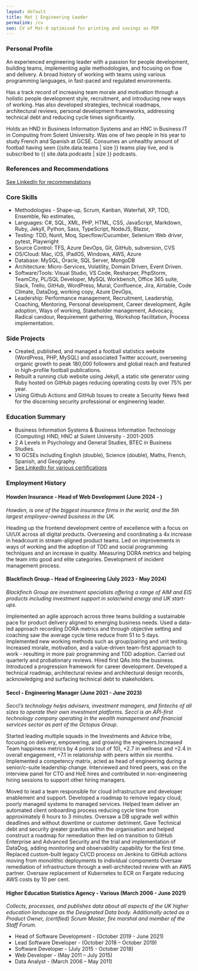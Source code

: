 ```yaml
---
layout: default
title: Mat | Engineering Leader
permalink: /cv
seo: CV of Mat-0 optimised for printing and savings as PDF
---
```


### Personal Profile

An experienced engineering leader with a passion for people development, building teams, implementing agile methodologies, and focusing on flow and delivery. A broad history of working with teams using various programming languages, in fast-paced and regulated environments. 

Has a track record of increasing team morale and motivation through a holistic people development style, recruitment, and introducing new ways of working. Has also developed strategies, technical roadmaps, architectural reviews, personal development frameworks, addressing technical debt and reducing cycle times significantly.

Holds an HND in Business Information Systems and an HNC in Business IT in Computing from Solent University. Was one of two people in his year to study French and Spanish at GCSE. Consumes an unhealthy amount of football having seen {{site.data.teams | size }} teams play live, and is subscribed to {{ site.data.podcasts | size }} podcasts.

### References and Recommendations

[See LinkedIn for recommendations](https://www.linkedin.com/in/mat-benfield/details/recommendations/#)

### Core Skills

- Methodologies - Shape-up, Scrum, Kanban, Waterfall, XP, TDD, Ensemble, No estimates,
- Languages: C#, SQL, XML, PHP, HTML, CSS, JavaScript, Markdown, Ruby, Jekyll, Python, Sass, TypeScript, NodeJS, Blazor,
- Testing: TDD, Nunit, Moq, Specflow/Cucumber, Selenium Web driver, pytest, Playwright
- Source Control: TFS, Azure DevOps, Git, GitHub, subversion, CVS
- OS/Cloud: Mac, iOS, iPadOS, Windows, AWS, Azure
- Database: MySQL, Oracle, SQL Server, MongoDB
- Architecture: Micro-Services, Volatility, Domain Driven, Event Driven.
- Software/Tools: Visual Studio, VS Code, Resharper, PhpStorm, TeamCity, PL/SQL Developer, MySQL Workbench, Office 365 suite, Slack, Trello, GitHub, WordPress, Mural, Confluence, Jira, Airtable, Code Climate, DataDog, working copy, Azure DevOps,
- Leadership: Performance management, Recruitment, Leadership, Coaching, Mentoring, Personal development, Career development, Agile adoption, Ways of working, Stakeholder management, Advocacy, Radical candour, Requirement gathering, Workshop facilitation, Process implementation.

### Side Projects

- Created, published, and managed a football statistics website (WordPress, PHP, MySQL) and associated Twitter account, overseeing organic growth to peak 180,000 followers and global reach and featured in high-profile football publications.
- Rebuilt a running club website using Jekyll, a static site generator using Ruby hosted on GitHub pages reducing operating costs by over 75% per year.
- Using Github Actions and GitHub Issues to create a Security News feed for the discerning security professional or engineering leader.

### Education Summary

- Business Information Systems & Business Information Technology (Computing) HND, HNC at Solent University - 2001-2005
- 2 A Levels in Psychology and General Studies, BTEC in Business Studies.
- 10 GCSEs including English (double), Science (double), Maths, French, Spanish, and Geography.
- [See LinkedIn for various certifications](https://www.linkedin.com/in/mat-benfield/details/certifications/#)

<div class="page-break"></div>

### Employment History

#### Howden Insurance - Head of Web Development (June 2024 - )

_Howden, is one of the biggest insurance firms in the world, and the 5th largest employee-owned business in the UK._

Heading up the frontend development centre of excellence with a focus on UI/UX across all digital products. Overseeing and coordinating a 4x increase in headcount in stream-aligned product teams. Led on improvements in ways of working and the adoption of TDD and social programming techniques and an increase in quality. Measuring DORA metrics and helping the team into good and elite categories. Development of incident management process.

#### Blackfinch Group - Head of Engineering (July 2023 - May 2024)

_Blackfinch Group are investment specialists offering a range of AIM and EIS products including investment support in solar/wind energy and UK start-ups._

Implemented an agile approach across three teams building a sustainable pace for product delivery aligned to emerging business needs. Used a data-led approach recording DORA metrics and through objective setting and coaching saw the average cycle time reduce from 51 to 5 days. Implemented new working methods such as group/pairing and unit testing. Increased morale, motivation, and a value-driven team-first approach to work - resulting in more pair programming and TDD adoption. Carried out quarterly and probationary reviews. Hired first QAs into the business. Introduced a progression framework for career development. Developed a technical roadmap, architectural review and architectural design records, acknowledging and surfacing technical debt to stakeholders.

#### Seccl - Engineering Manager (June 2021 - June 2023)

_Seccl’s technology helps advisers, investment managers, and fintechs of all sizes to operate their own investment platforms. Seccl is an API-first technology company operating in the wealth management and financial services sector as part of the Octopus Group._

Started leading multiple squads in the Investments and Advice tribe, focusing on delivery, empowering, and growing the engineers.Increased Team happiness metrics by 4 points (out of 10), +2.7 in wellness and +2.4 in overall engagement, +7.1 in relationship with peers within six months. Implemented a competency matrix, acted as head of engineering during a senior/c-suite leadership change. Interviewed and hired peers, was on the interview panel for CTO and HoE hires and contributed in non-engineering hiring sessions to support other hiring managers.

Moved to lead a team responsible for cloud infrastructure and developer enablement and support. Developed a roadmap to remove legacy cloud, poorly managed systems to managed services. Helped team deliver an automated client onboarding process reducing cycle time from approximately 6 hours to 3 minutes. Oversaw a DB upgrade well within deadlines and without downtime or customer detriment. Gave Technical debt and security greater gravitas within the organisation and helped construct a roadmap for remediation then led on transition to GitHub Enterprise and Advanced Security and the trial and implementation of DataDog, adding monitoring and observability capability for the first time. Replaced custom-built legacy CI/CD process on Jenkins to GitHub actions moving from monolithic deployments to individual components Oversaw remediation of infrastructure through a well-architected review with an AWS partner. Oversaw replacement of Kubernetes to ECR on Fargate reducing AWS costs by 10 per cent.

#### Higher Education Statistics Agency - Various (March 2006 - June 2021)

_Collects, processes, and publishes data about all aspects of the UK higher education landscape as the Designated Data body. Additionally acted as a Product Owner, (certified) Scrum Master, fire marshal and member of the Staff Forum._

- Head of Software Development - (October 2019 - June 2021)
- Lead Software Developer - (October 2018 – October 2019)
- Software Developer - (July 2015 - October 2018)
- Web Developer - (May 2011 – July 2015)
- Data Analyst - (March 2006 – May 2011)
